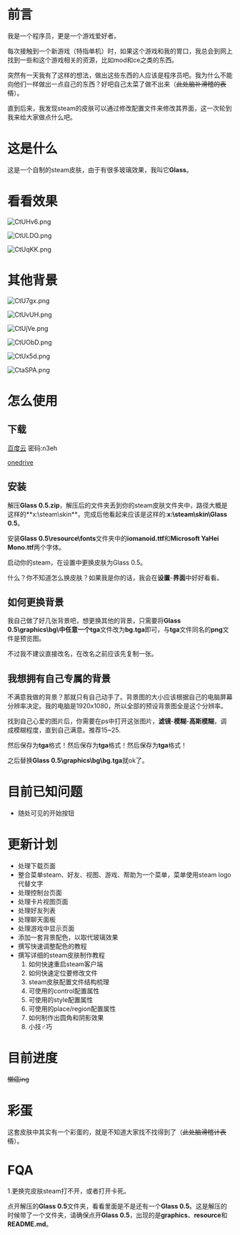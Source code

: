 # 前言
我是一个程序员，更是一个游戏爱好者。

每次接触到一个新游戏（特指单机）时，如果这个游戏和我的胃口，我总会到网上找到一些和这个游戏相关的资源，比如mod和ce之类的东西。

突然有一天我有了这样的想法，做出这些东西的人应该是程序员吧。我为什么不能向他们一样做出一点自己的东西？好吧自己太菜了做不出来（~~此处脑补滑稽的表情~~）。

直到后来，我发现steam的皮肤可以通过修改配置文件来修改其界面，这一次轮到我来给大家做点什么吧。

# 这是什么
这是一个自制的steam皮肤，由于有很多玻璃效果，我叫它**Glass**。

# 看看效果
![CtUHv6.png](https://s1.ax1x.com/2018/05/04/CtUHv6.png)

![CtULDO.png](https://s1.ax1x.com/2018/05/04/CtULDO.png)

![CtUqKK.png](https://s1.ax1x.com/2018/05/04/CtUqKK.png)


# 其他背景

![CtU7gx.png](https://s1.ax1x.com/2018/05/04/CtU7gx.png)

![CtUvUH.png](https://s1.ax1x.com/2018/05/04/CtUvUH.png)

![CtUjVe.png](https://s1.ax1x.com/2018/05/04/CtUjVe.png)

![CtUObD.png](https://s1.ax1x.com/2018/05/04/CtUObD.png)

![CtUx5d.png](https://s1.ax1x.com/2018/05/04/CtUx5d.png)

![CtaSPA.png](https://s1.ax1x.com/2018/05/04/CtaSPA.png)

# 怎么使用

## 下载

[百度云](https://pan.baidu.com/s/1vG45N0Q5gkqUiz7J0X07aQ) 密码:n3eh

[onedrive](https://1drv.ms/f/s!AlLFfmBi5_NSlM58sFJhBtevGS-E4A)

## 安装

解压**Glass 0.5.zip**，解压后的文件夹丢到你的steam皮肤文件夹中，路径大概是这样的**x:\steam\skin\**。完成后他看起来应该是这样的:**x:\steam\skin\Glass 0.5**。

安装**Glass 0.5\resource\fonts**文件夹中的**iomanoid.ttf**和**Microsoft YaHei Mono.ttf**两个字体。

启动你的steam，在设置中更换皮肤为Glass 0.5。

什么？你不知道怎么换皮肤？如果我是你的话，我会在**设置**-**界面**中好好看看。

## 如何更换背景
我自己做了好几张背景吧，想更换其他的背景，只需要将**Glass 0.5\graphics\bg\\**中任意一个**tga**文件改为**bg.tga**即可，与**tga**文件同名的**png**文件是预览图。

不过我不建议直接改名，在改名之前应该先复制一张。

## 我想拥有自己专属的背景
不满意我做的背景？那就只有自己动手了。背景图的大小应该根据自己的电脑屏幕分辨率决定。我的电脑是1920x1080，所以全部的预设背景图全是这个分辨率。

找到自己心爱的图片后，你需要在ps中打开这张图片，**滤镜**-**模糊**-**高斯模糊**，调成模糊程度，直到自己满意。推荐15~25.

然后保存为**tga**格式！然后保存为**tga**格式！然后保存为**tga**格式！

之后替换**Glass 0.5\graphics\bg\bg.tga**就ok了。

# 目前已知问题
+ 随处可见的开始按钮

# 更新计划
+ 处理下载页面
+ 整合菜单steam、好友、视图、游戏、帮助为一个菜单，菜单使用steam logo代替文字
+ 处理控制台页面
+ 处理卡片视图页面
+ 处理好友列表
+ 处理聊天面板
+ 处理游戏中显示页面
+ 添加一套背景配色，以取代玻璃效果
+ 撰写快速调整配色的教程
+ 撰写详细的steam皮肤制作教程
    1. 如何快速重启steam客户端
    2. 如何快速定位要修改文件
    3. steam皮肤配置文件结构梳理
    4. 可使用的control配置属性
    5. 可使用的style配置属性
    6. 可使用的place/region配置属性
    7. 如何制作出圆角和阴影效果
    8. 小技♂巧

# 目前进度
~~懒癌ing~~

# 彩蛋
这套皮肤中其实有一个彩蛋的，就是不知道大家找不找得到了（~~此处脑滑稽计表情~~）。

# FQA
1.更换完皮肤steam打不开，或者打开卡死。

点开解压的**Glass 0.5**文件夹，看看里面是不是还有一个**Glass 0.5**。这是解压的时候带了一个文件夹，请确保点开**Glass 0.5**，出现的是**graphics**、**resource**和**README.md**。
